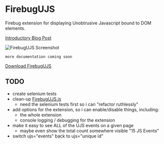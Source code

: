FirebugUJS
==========

Firebug extension for displaying Unobtrusive Javascript bound to DOM elements.

[Introductory Blog Post](http://remi.org/2009/01/06/using-firebug-to-debug-unobtrusive-javascript.html)

![FirebugUJS Screenshot](http://github.com/remi/firebug-ujs/raw/master/images/screenshot.png)

    more documentation coming soon

[Download FirebugUJS](http://github.com/remi/firebug-ujs/raw/master/firebug-ujs.xpi)


TODO
----

 * create selenium tests
 * clean-up [FirebugUJS.js][js] 
   * need the selenium tests first so i can "refactor ruthlessly"
 * add options for the extension, so i can enable/disable things, including:
   * the whole extension
   * console logging / debugging for the extension
 * make it easy to see ALL of the UJS events on a given page
   * maybe even show the total count somewhere visible "15 JS Events"
 * switch ujs="events" back to ujs="unique id"


[js]: http://github.com/remi/firebug-ujs/tree/master/firebug-ujs/chrome/firebugUJS/FirebugUJS.js
